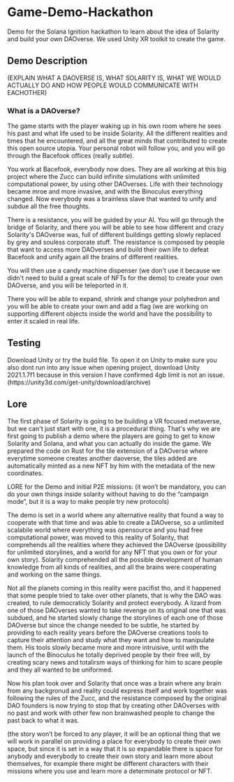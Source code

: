 # Game-Demo-Hackathon
Demo for the Solana Ignition hackathon to learn about the idea of Solarity and build your own DAOverse. We used Unity XR toolkit to create the game.

<h2>Demo Description</h2>

(EXPLAIN WHAT A DAOVERSE IS, WHAT SOLARITY IS, WHAT WE WOULD ACTUALLY DO AND HOW PEOPLE WOULD COMMUNICATE WITH EACHOTHER)
<h3> What is a DAOverse?</h3>

<p>The game starts with the player waking up in his own room where he sees his past and what life used to be inside Solarity. All the different realities and times that he encountered, and all the great minds that contributed to create this open source utopia. Your personal robot will follow you, and you will go through the Bacefook offices (really subtle). 

You work at Bacefook, everybody now does. They are all working at this big project where the Zucc can build infinite simulations with unlimited computational power, by using other DAOverses. Life with their technology became mroe and more invasive, and with the Binoculus everything changed. Now everybody was a brainless slave that wanted to unify and subdue all the free thoughts.

There is a resistance, you will be guided by your AI. You will go through the bridge of Solarity, and there you will be able to see how different and crazy Solarity's DAOverse was, full of different buildings getting slowly replaced by grey and souless corporate stuff. The resistance is composed by people that want to access more DAOverses and build their own life to defeat Bacefook and unify again all the brains of different realities.

You will then use a candy machine dispenser (we don't use it because we didn't need to build a great scale of NFTs for the demo) to create your own DAOverse, and you will be teleported in it.

There you will be able to expand, shrink and change your polyhedron and you will be able to create your own and add a flag (we are working on supporting different objects inside the world and have the possibility to enter it scaled in real life.</p>


<h2>Testing</h2>
Download Unity or try the build file. To open it on Unity to make sure you also dont run into any issue when opening project, download Unity 2021.1.7f1 because in this version I have confirmed 4gb limit is not an issue. (https://unity3d.com/get-unity/download/archive)

<h2>Lore</h2>

The first phase of Solarity is going to be building a VR focused metaverse, but we can't just start with one, it is a procedural thing. That's why we are first going to publish a demo where the players are going to get to know Solarity and Solana, and what you can actually do inside the game. We prepared the code on Rust for the tile extension of a DAOverse where everytime someone creates another daoverse, the tiles added are automatically minted as a new NFT by him with the metadata of the new coordinates. 


LORE for the Demo and initial P2E missions: (it won’t be mandatory, you can do your own things inside solarity without having to do the “campaign mode”, but it is a way to make people try new protocols)

The demo is set in a world where any alternative reality that found a way to cooperate with that time and was able to create a DAOverse, so a unlimited scalabile world where everything was opensource and you had free computational power, was moved to this reality of Solarity, that comprehends all the realities where they achieved the DAOverse (possibility for unlimited storylines, and a world for any NFT that you own or for your own story). 
Solarity comprehended all the possible development of human knowledge from all kinds of realities, and all the brains were cooperating and working on the same things.

Not all the planets coming in this reality were pacifist tho, and it happened that some people tried to take over other planets, that is why the DAO was created, to rule democraticly Solarity and protect everybody. A lizard from one of those DAOverses wanted to take revenge on its original one that was subdued, and he started slowly change the storylines of each one of those DAOverse but since the change needed to be subtle, he started by providing to each reality years before the DAOverse creations tools to capture their attention and study what they want and how to manipulate them. His tools slowly became more and more intruisive, until with the launch of the Binoculus he totally deprived people by their free will, by creating scary news and totalirsm ways of thinking for him to scare people and they all wanted to be uniformed. 

Now his plan took over and Solarity that once was a brain where any brain from any backgronud and reality could express itself and work together was following the rules of the Zucc, and the resistance composed by the original DAO founders is now trying to stop that by creating other DAOverses with no past and work with other few non brainwashed people to change the past back to what it was.

(the story won’t be forced to any player, it will be an optional thing that we will work in parallel on providing a place for everybody to create their own space, but since it is set in a way that it is so expandable there is space for anybody and everybody to create their own story and learn more about themselves, for example there might be different characters with their missions where you use and learn more a determinate protocol or NFT.
